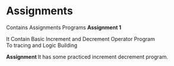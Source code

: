 # Assignments
Contains Assignments Programs
<b>Assignment 1</b>
<p>It Contain Basic Increment and Decrement Operator Program <br>To tracing and Logic Building</p>

<b>Assignment </b>
It has some practiced increment decrement program.
